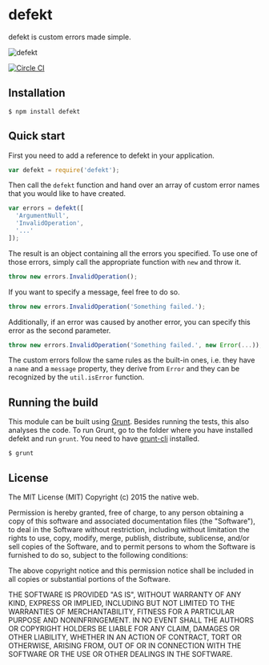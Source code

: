# defekt

defekt is custom errors made simple.

![defekt](https://github.com/thenativeweb/defekt/raw/master/images/logo.jpg "defekt")

[![Circle CI](https://circleci.com/gh/thenativeweb/defekt.svg?style=svg)](https://circleci.com/gh/thenativeweb/defekt)

## Installation

    $ npm install defekt

## Quick start

First you need to add a reference to defekt in your application.

```javascript
var defekt = require('defekt');
```

Then call the `defekt` function and hand over an array of custom error names that you would like to have created.

```javascript
var errors = defekt([
  'ArgumentNull',
  'InvalidOperation',
  '...'
]);
```

The result is an object containing all the errors you specified. To use one of those errors, simply call the appropriate function with `new` and throw it.

```javascript
throw new errors.InvalidOperation();
```

If you want to specify a message, feel free to do so.

```javascript
throw new errors.InvalidOperation('Something failed.');
```

Additionally, if an error was caused by another error, you can specify this error as the second parameter.

```javascript
throw new errors.InvalidOperation('Something failed.', new Error(...));
```

The custom errors follow the same rules as the built-in ones, i.e. they have a `name` and a `message` property, they derive from `Error` and they can be recognized by the `util.isError` function.

## Running the build

This module can be built using [Grunt](http://gruntjs.com/). Besides running the tests, this also analyses the code. To run Grunt, go to the folder where you have installed defekt and run `grunt`. You need to have [grunt-cli](https://github.com/gruntjs/grunt-cli) installed.

    $ grunt

## License

The MIT License (MIT)
Copyright (c) 2015 the native web.

Permission is hereby granted, free of charge, to any person obtaining a copy of this software and associated documentation files (the "Software"), to deal in the Software without restriction, including without limitation the rights to use, copy, modify, merge, publish, distribute, sublicense, and/or sell copies of the Software, and to permit persons to whom the Software is furnished to do so, subject to the following conditions:

The above copyright notice and this permission notice shall be included in all copies or substantial portions of the Software.

THE SOFTWARE IS PROVIDED "AS IS", WITHOUT WARRANTY OF ANY KIND, EXPRESS OR IMPLIED, INCLUDING BUT NOT LIMITED TO THE WARRANTIES OF MERCHANTABILITY, FITNESS FOR A PARTICULAR PURPOSE AND NONINFRINGEMENT. IN NO EVENT SHALL THE AUTHORS OR COPYRIGHT HOLDERS BE LIABLE FOR ANY CLAIM, DAMAGES OR OTHER LIABILITY, WHETHER IN AN ACTION OF CONTRACT, TORT OR OTHERWISE, ARISING FROM, OUT OF OR IN CONNECTION WITH THE SOFTWARE OR THE USE OR OTHER DEALINGS IN THE SOFTWARE.
